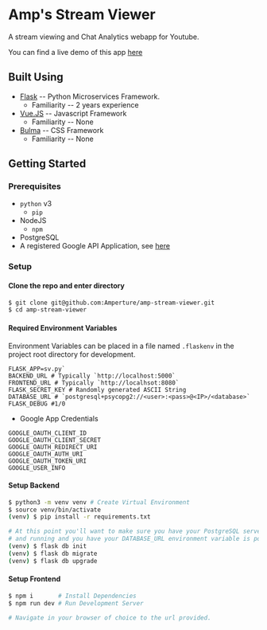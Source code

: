 # Amp's Stream Viewer
A stream viewing and Chat Analytics webapp for Youtube.

You can find a live demo of this app [here](https://vast-dusk-61702.herokuapp.com/)

## Built Using
* [Flask](http://flask.pocoo.org/) -- Python Microservices Framework.
  * Familiarity -- 2 years experience
* [Vue.JS](https://vuejs.org/) -- Javascript Framework
  * Familiarity -- None
* [Bulma](https://bulma.io/) -- CSS Framework
  * Familiarity -- None


## Getting Started
### Prerequisites
* `python` v3
  * `pip`
* NodeJS
  * `npm`
* PostgreSQL
* A registered Google API Application, see [here](https://console.developers.google.com/)

### Setup
#### Clone the repo and enter directory
```bash 
$ git clone git@github.com:Amperture/amp-stream-viewer.git
$ cd amp-stream-viewer
```
#### Required Environment Variables
Environment Variables can be placed in a file named `.flaskenv` in the project root directory for development.

```
FLASK_APP=sv.py`
BACKEND_URL # Typically `http://localhost:5000`
FRONTEND_URL # Typically `http://localhsot:8080`
FLASK_SECRET_KEY # Randomly generated ASCII String
DATABASE_URL # `postgresql+psycopg2://<user>:<pass>@<IP>/<database>`
FLASK_DEBUG #1/0
```
* Google App Credentials
```
GOOGLE_OAUTH_CLIENT_ID
GOOGLE_OAUTH_CLIENT_SECRET
GOOGLE_OAUTH_REDIRECT_URI
GOOGLE_OAUTH_AUTH_URI
GOOGLE_OAUTH_TOKEN_URI
GOOGLE_USER_INFO
```
#### Setup Backend
```bash
$ python3 -m venv venv # Create Virtual Environment
$ source venv/bin/activate 
(venv) $ pip install -r requirements.txt

# At this point you'll want to make sure you have your PostgreSQL server is up
# and running and you have your DATABASE_URL environment variable is populated.
(venv) $ flask db init
(venv) $ flask db migrate 
(venv) $ flask db upgrade
```
#### Setup Frontend
```bash
$ npm i       # Install Dependencies
$ npm run dev # Run Development Server

# Navigate in your browser of choice to the url provided.
```
